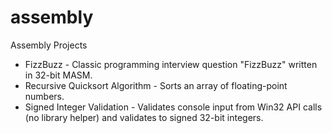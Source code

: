 # assembly
Assembly Projects

* FizzBuzz - Classic programming interview question "FizzBuzz" written in 32-bit MASM.
* Recursive Quicksort Algorithm - Sorts an array of floating-point numbers.
* Signed Integer Validation - Validates console input from Win32 API calls (no library helper) and validates to signed 32-bit integers.
